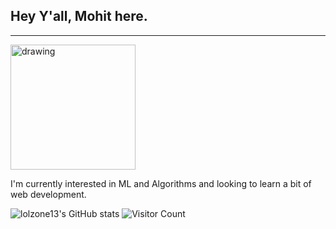 ## Hey Y'all, Mohit here.
---
<img src="https://miro.medium.com/max/1000/0*08FXLCON4eRuhTz3" alt="drawing" width="200"/>

I'm currently interested in ML and Algorithms and looking to learn a bit of web development.

![lolzone13's GitHub stats](https://github-readme-stats.vercel.app/api?username=lolzone13&count_private=true&theme=radical&show_icons=true)
![Visitor Count](https://profile-counter.glitch.me/{lolzone13}/count.svg)

